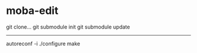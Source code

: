 # moba-edit

git clone...
git submodule init
git submodule update

---

autoreconf -i
./configure
make
